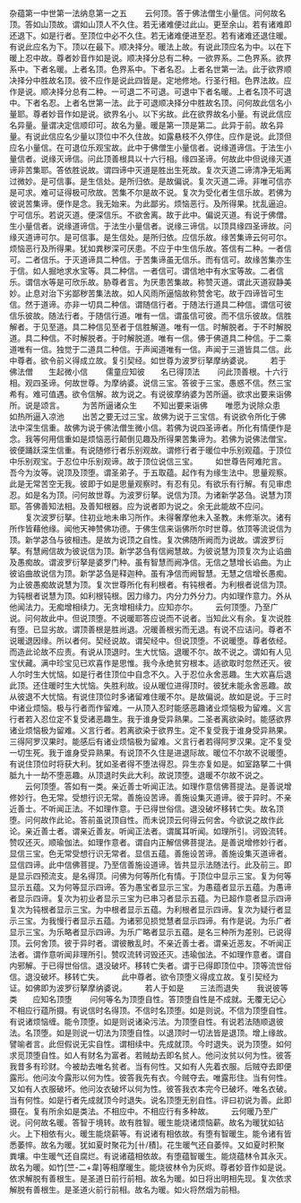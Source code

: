 <!-- { "loadSidebar": true } -->
杂蕴第一中世第一法纳息第一之五
　　云何顶。答于佛法僧生小量信。问何故名顶。答如山顶故。谓如山顶人不久住。若无诸难便过此山。更至余山。若有诸难即还退下。如是行者。至顶位中必不久住。若无诸难便进至忍。若有诸难还退住暖。有说此应名为下。顶以在最下。顺决择分。暖法上故。有说此顶应名为中。以在下暖上忍中故。尊者妙音作如是说。顺决择分总有二种。一欲界系。二色界系。欲界系中。下者名暖。上者名顶。色界系中。下者名忍。上者名世第一法。此于欲界顺决择分中胜故名顶。彼不应作是说此四皆是。定地修地。行圣行相。色界法故。应作是说。顺决择分总有二种。一可退二不可退。可退中下者名暖。上者名顶不可退中。下者名忍。上者名世第一法。此于可退顺决择分中胜故名顶。问何故此信名小量耶。尊者妙音作如是说。欲界名小。以下劣故。此在欲界故名小量。有说此信应名异量。量谓决定信顺印可。故名为量。暖是第一顶是第二。此异于前。故名异量。有说此信应名少量以顶位中不久住故。如露悬枝不久停住。应作是说。此顶但应名小量信。在可退位乐观宝故。此中于佛僧生小量信者。说缘道谛信。于法生小量信者。说缘灭谛信。问此顶善根具以十六行相。缘四圣谛。何故此中但说缘灭道谛非苦集耶。答依胜说故。谓四谛中灭道是胜出生死故。复次灭道二谛清净无垢离过微妙。是可信事。是生信处。是所归依。是故偏说。复次灭道二谛。非唯可信亦是可求。难可证得极可欣故。苦集不尔是故不说。复次为受化者生信乐故。若佛为彼说苦集谛。便作是念。我无始来。为此鄙劣。烦恼恶行。及所得果。扰乱逼迫。宁可信乐。若说灭道。便深信乐。不欲舍离。故于此中。偏说灭道。有说于佛僧。生小量信者。说缘道谛信。于法生小量信者。说缘三谛信。以顶具缘四圣谛故。问缘灭道谛可尔。是可信事。是生信处。是所归依。应信乐故。缘苦集谛云何可尔。烦恼恶行及所得果。犹如粪秽深可厌患。不应于中生信乐故。答信有二种。一者信可。二者信乐。于灭道谛具二种信。于苦集谛虽无信乐。而有信可。故缘苦集亦生于信。如人掘地求水宝等。具二种信。一者信可。谓信地中有水宝等故。二者信乐。谓信水等是可欣乐故。胁尊者言。为厌患苦集故。称赞灭道。谓此灭道寂静美妙。止息对治下劣鄙秽苦集法故。如人风雨所逼恼故称赞舍宅。故于四谛皆可生信。然于道谛。亦非一切具二种信。谓随信行者。于随法行道具二种信。谓信可彼信乐彼故。随法行者。于随信行道。唯有一信。谓虽信可彼。而不信乐彼故。信胜解者。于见至道。具二种信见至者于信胜解道。唯有一信。时解脱者。于不时解脱道。具二种信。不时解脱者。于时解脱道。唯有一信。佛于佛道具二种信。于二乘道唯有一信。独觉于二道具二种信。于声闻道唯有一信。声闻于三道皆具二信。此中尊者。欲令前义得成立故。复引契经。如世尊为波罗衍拏摩纳婆说。
　　若于佛法僧　　生起微小信
　　儒童应知彼　　名已得顶法
　　问此顶善根。十六行相。观四圣谛。何故世尊。为摩纳婆。说信三宝。答彼于三宝。愚惑不信。然三宝希有。难可值遇。欲令信解。故为说之。有说彼摩纳婆为苦所逼。欲求出要来诣佛所。说是颂言。
　　为苦所逼诸众生　　不知出要来诣佛
　　唯愿为说除众患　　如热所逼入凉池
　　出苦之要无过三宝。故佛为说于三宝信。有说欲令所化于佛法中深生信重。故佛为说于佛法僧生微小信。若佛为说四圣谛者。所化有情便作是念。我等何用信重如是烦恼恶行颠倒见趣及所得果苦集谛为。若佛为说佛法僧宝。彼便踊跃深生信重。有说随修行者乐别观故。谓修行者于暖位中乐别观蕴。于顶位中乐别观宝。于忍位中乐别观谛。故于顶位说信三宝。
　　如世尊告阿难陀言。吾今为汝等。说顶及顶堕。谓圣弟子。于五取蕴。起作有为缘生法中。思量观察。此是无常苦空无我。彼即于如是思量观察时。有忍有见。有欲乐有行解。有见审虑忍。如是名为顶。问何故世尊。为波罗衍拏。说信为顶。为诸新学苾刍。说慧为顶耶。答佛善知法相。及善知根器。应为说者即为说之。余无此能故不应问。
　　复次波罗衍拏。住初业地未串习所作。未得奢摩他未入圣教。未修渐次。诸有所作皆藉他缘。闻他天神赞佛功德。于佛生信来诣佛所尔时世尊。依顶等流说信为顶。新学苾刍与彼相违。是故为说顶之自性。复次佛随所阙而为说故。谓波罗衍拏。有慧阙信故为彼说信为顶。新学苾刍有信阙慧故。为彼说慧为顶复次为止谄曲及愚痴故。谓波罗衍拏是婆罗门种。虽有智慧而阙净信。无信之慧增长谄曲。为止彼谄曲故说信为顶。新学苾刍是释迦种。虽有净信而阙智慧。无慧之信增长愚痴。为止彼愚痴故说慧为顶。复次世尊所化有利根者。有钝根者。为利根者说信为顶。为钝根者说慧为顶。如利根钝根。因力缘力。内分力外分力。内如理作意力。外从他闻法力。无痴增相续力。无贪增相续力。应知亦尔。
　　云何顶堕。乃至广说。问何故此中。但说顶堕。不说暖耶答应说而不说者。当知此义有余。复次说胜有堕。已显劣故。谓顶善根是胜尚退。况暖善根劣而无退。有说不应诘问。尊者不说暖退因缘。所以者何。契经说故。谓契经中。但说顶堕。不说暖堕。尊者依经。而造此论故不应责。有说从顶退时。生大忧恼。退暖不尔。故不说之。谓如有人见宝伏藏。满中珍宝见已欢喜作是思惟。我今永绝贫穷根本。适欲取时忽然还灭。彼人尔时生大忧恼。如是行者住顶位中自念不久。入于忍位永舍恶趣。生大欢喜后退此顶。还住暖时生大忧恼。失胜利故。设从暖位进得顶时。彼犹未能永舍恶趣。故从彼退不大忧恼。有说住顶位时多诸留难住暖不尔。是故偏说。故如是说。于三时中诸业烦恼。极与行者而作留难。一从顶入忍时能感恶趣诸业烦恼极为留难。义言行者若入忍位定不复受诸恶趣生。我于谁身受异熟果。二圣者离欲染时。能感欲界诸业烦恼极为留难。义言行者。若离欲染于欲界生。定不复受我于谁身受异熟果。三得阿罗汉果时。能感后有诸业烦恼极为留难。义言行者若得阿罗汉果。定不复受一切生死。我于谁身受异熟果。有说顶不久住是进退际故。暖位不尔故不说暖堕。有说住顶位时将获大利。犹如圣者得不堕法得忍。异生亦复如是。如室路拏二十俱胝九十一劫不堕恶趣。从顶退时失此大利。故说顶堕。退暖不尔故不说之。
　　云何顶堕。答如有一类。亲近善士听闻正法。如理作意信佛菩提法。是善说增修妙行。色无常。受想行识无常。善施设苦谛。善施设集灭道谛。彼于异时。不亲近善士。不听闻正法。不如理作意。于已得世俗信。退没破坏移转亡失。故名顶堕。问何故作此论。答前虽说顶自性。而未说顶云何得云何舍。今欲说之故作此论。亲近善士者。谓亲近善友。听闻正法者。谓属耳听闻。如理所引。诃毁流转。赞叹还灭。顺瑜伽法。如理作意者。谓自内正解信佛菩提法。是善说增修妙行者。显信三宝。色无常受想行识无常者。显信五蕴。善施设苦谛。善施设集灭道谛者。显信四谛。此中信佛菩提。乃至信善施设道谛。皆共显示法随法行。此及前三。即是显示四预流支。是名得顶。问佛为何等所化有情。于顶位中显示三宝。复为何等显示五蕴。又为何等显示四谛。答为愚宝者显示三宝。为愚蕴者显示五蕴。为愚谛者显示四谛。复次为初业者显示三宝为已串习者显示五蕴。为已超作意者显示四谛复次为钝根者显示三宝。为中根者显示五蕴。为利根者显示四谛。复次为疑行者显示三宝。为我慢行者显示五蕴。为诸邪见损觉慧者显示四谛。有作是说。为乐广者显示三宝。为乐略者显示四谛。为乐广略者显示五蕴。是名三种所为差别。已说得顶。云何舍顶。彼于异时者。谓彼散乱时。不亲近善士者。谓亲近恶友。不听闻正法者。谓作意听闻非理所引。赞叹流转诃毁还灭。违瑜伽法。不如理作意者。谓自内邪解。于已得世俗信。退没破坏。移转亡失者。谓于已得即顶位中。顶等流世俗信。退没破坏。移转亡失。
　　此中尊者。欲令顶堕义得成立故。复引契经为证。如佛即为波罗衍拏摩纳婆说。
　　若人于如是　　三法而退失
　　我说彼等类　　应知名顶堕
　　问何等名为顶堕自性。答顶堕自性是不成就。无覆无记心不相应行蕴所摄。有说信时名得顶。不信时名顶堕。如是则说。不信为顶堕自性。有说诸烦恼缠。能令顶堕。如是则说诸染污法。为顶堕自性。有说若法随顺退彼法。名顶堕。如是则说一切法为顶堕自性。以退顶时一切法皆是退顶。增上缘故。譬喻者言。此但假说无实自性。谓相续中。先成就顶。今时退失。说为顶堕。如何求觅顶堕自性。如人有财名为富者。若贼劫去即名贫人。他问汝贫以何为性。彼答我昔多有珍财。今被劫去唯名贫者。当有何性。又如有人先着衣服。后贼夺去即便露形。他问汝今露形以何为性。彼答我先有衣。今贼夺去。唯露形住。当有何性。又如有人衣服破坏。他问汝衣破坏以何为性。彼答我衣本完今已破坏。唯名衣破。当有何性。如是行者先成就顶今时退失。说名顶堕无别自性。评曰初说为善。此即摄在。复有所余如是类法。不相应中。不相应行有多种故。
　　云何暖乃至广说。问何故名暖。答智于境转。故有胜智。暖生能烧诸烦恼薪。故名为暖犹如钻火。上下相依有火。暖生能烧薪等。有说诸有相依故。有堕有智暖生。能令诸有皆悉萎悴。故名为暖。犹如夏时聚花为[卄/積]。花生暖气还自萎悴。又如夏时积聚粪壤。中生暖气还自腐烂。有说诸蕴相依故。有堕蕴智暖生。能烧蕴林令其永灭。故名为暖。如竹[竺-二+韋]等相摩暖生。能烧彼林令为灰烬。尊者妙音作如是说。依求解脱有善根生。是圣道日前行前相。故名为暖。如日将出明相先现。复次依求解脱有善根生。是圣道火前行前相。故名为暖。如火将然烟为前相。
